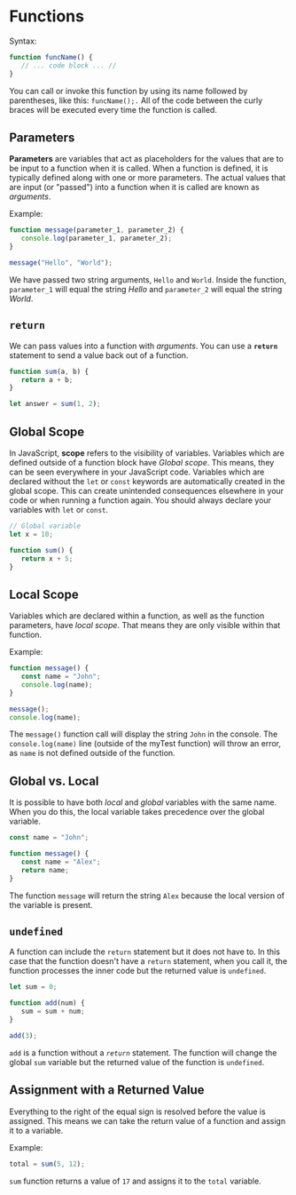 # Functions

Syntax:
```javascript
function funcName() {
   // ... code block ... //
}
```

You can call or invoke this function by using its name followed by parentheses, like this: `funcName();.` All of the code between the curly braces will be executed every time the function is called.

## Parameters
**Parameters** are variables that act as placeholders for the values that are to be input to a function when it is called. When a function is defined, it is typically defined along with one or more parameters. The actual values that are input (or "passed") into a function when it is called are known as *arguments*.

Example:
```javascript
function message(parameter_1, parameter_2) {
   console.log(parameter_1, parameter_2);
}

message("Hello", "World");
```

We have passed two string arguments, `Hello` and `World`. Inside the function, `parameter_1` will equal the string *Hello* and `parameter_2` will equal the string *World*.

## `return`

We can pass values into a function with *arguments*. You can use a **`return`** statement to send a value back out of a function.

```javascript
function sum(a, b) {
   return a + b;
}

let answer = sum(1, 2);
```

## Global Scope
In JavaScript, **scope** refers to the visibility of variables. Variables which are defined outside of a function block have *Global scope*. This means, they can be seen everywhere in your JavaScript code. Variables which are declared without the `let` or `const` keywords are automatically created in the global scope. This can create unintended consequences elsewhere in your code or when running a function again. You should always declare your variables with `let` or `const`.

```javascript
// Global variable
let x = 10;

function sum() {
   return x + 5;
}
```

## Local Scope
Variables which are declared within a function, as well as the function parameters, have *local scope*. That means they are only visible within that function.

Example:
```javascript
function message() {
   const name = "John";
   console.log(name);
}

message();
console.log(name);
```

The `message()` function call will display the string `John` in the console. The `console.log(name)` line (outside of the myTest function) will throw an error, as `name` is not defined outside of the function.

## Global vs. Local
It is possible to have both *local* and *global* variables with the same name. When you do this, the local variable takes precedence over the global variable.

```javascript
const name = "John";

function message() {
   const name = "Alex";
   return name;
}
```

The function `message` will return the string `Alex` because the local version of the variable is present.

## `undefined`
A function can include the `return` statement but it does not have to. In this case that the function doesn't have a `return` statement, when you call it, the function processes the inner code but the returned value is `undefined`.

```javascript
let sum = 0;

function add(num) {
   sum = sum + num;
}

add(3);
```

`add` is a function without a *`return`* statement. The function will change the global `sum` variable but the returned value of the function is `undefined`.

## Assignment with a Returned Value
Everything to the right of the equal sign is resolved before the value is assigned. This means we can take the return value of a function and assign it to a variable.

Example:
```javascript
total = sum(5, 12);
```

`sum` function returns a value of `17` and assigns it to the `total` variable.